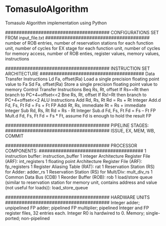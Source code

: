 # TomasuloAlgorithm
Tomasulo Algorithm implementation using Python

######################################
CONFIGURATIONS SET FROM input_file.txt
######################################
number of ROB entries, number of reservation stations for each function unit, 
number of cycles for EX stage for each function unit, number of cycles for memory access, 
number of ROB enties, register values, memory values, instructions

######################################
INSTRUCTION SET ARCHITECTURE
######################################
Data Transfer Instructions
    Ld Fa, offset(Ra)	Load a single precision floating point value to Fa
    Sd Fa, offset(Ra)	Store a single precision floating point value to memory
Control Transfer Instructions
    Beq Rs, Rt, offset	If Rs==Rt then branch to PC+4+offset<<2
    Bne Rs, Rt, offset	If Rs!=Rt then branch to PC+4+offset<<2
ALU Instructions
    Add Rd, Rs, Rt	Rd = Rs + Rt	Integer
    Add.d Fd, Fs, Ft	Fd = Fs + Ft	FP
    Addi Rt, Rs, immediate	Rt = Rs + immediate	Integer
    Sub Rd, Rs, Rt	Rd = Rs - Rt	Integer
    Sub.d Fd, Fs, Ft	Fd = Fs – Ft	FP
    Mult.d Fd, Fs, Ft	Fd = Fs * Ft, assume Fd is enough to hold the result FP

######################################
PIPELINE STAGES:
######################################
ISSUE, EX, MEM, WB, COMMIT

######################################
PROCESSOR COMPONENTS:
######################################
1 instruction buffer: instruction_buffer
1 integer Architecture Register File (ARF): int_registers
1 floating point Architecture Register File (ARF): fp_registers
1 Register Aliasing Table (RAT): rat
1 Reservation Station (RS) for Adder: adder_rs
1 Reservation Station (RS) for Mult/Div: mult_div_rs
1 Common Data Bus (CDB)
1 Reorder Buffer (ROB): rob
1 load/store queue (similar to reservation station for memory unit,
  contains address and value (not useful for loads)): load_store_queue

######################################
HARDWARE UNITS
######################################
Integer adder; unpipelined
FP adder; pipelined
FP multiplier; pipelined
Integer and FP register files, 32 entries each. Integer R0 is hardwired to 0.
Memory; single-ported; non-pipelined
